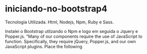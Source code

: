 # iniciando-no-bootstrap4
Tecnologia Utilizada.
Html, Nodejs, Npm, Ruby e Sass.

Instalei o Bootstrap utlizando o Npm e logo em seguida o Jquery e Popper.js.
"Many of our components require the use of JavaScript to function. Specifically, they require jQuery, Popper.js, and our own JavaScript plugins. Place the following <script>s near the end of your pages, right before the closing </body> tag, to enable them. jQuery must come first, then Popper.js, and then our JavaScript plugins".

Não estou utilizando BootstrapCDN para compilar o css. 
Instalei o Sass, como estou no Windows precisei instalar o Ruby antes
e na instalação do Sass tive problemas como a SDK Dart do sass que não queria funcionar então
instalei via Chocolatey a SDK do DART:
To use Chocolatey to install a stable release of the Dart SDK, run this command:

 choco install dart-sdk
To install a dev release, run this command:

 choco install dart-sdk --pre
To upgrade the Dart SDK, run this command (add --pre to upgrade the dev release):

 choco upgrade dart-sdk



